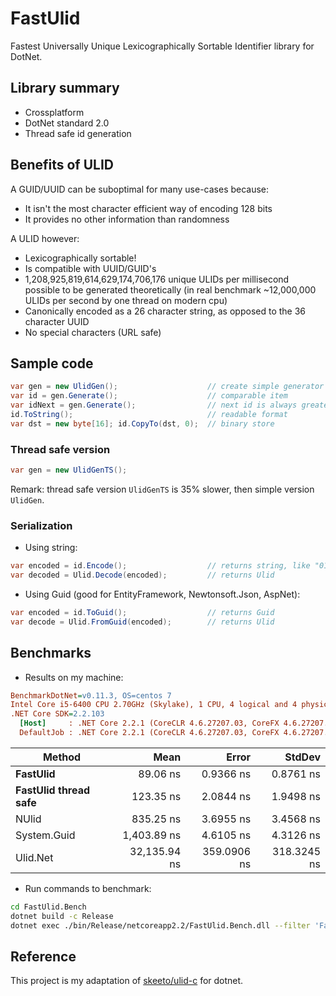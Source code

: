 # FastUlid

Fastest Universally Unique Lexicographically Sortable Identifier library for DotNet.

## Library summary

 * Crossplatform
 * DotNet standard 2.0
 * Thread safe id generation

## Benefits of ULID

A GUID/UUID can be suboptimal for many use-cases because:

 * It isn't the most character efficient way of encoding 128 bits
 * It provides no other information than randomness

A ULID however:

 * Lexicographically sortable!
 * Is compatible with UUID/GUID's
 * 1,208,925,819,614,629,174,706,176 unique ULIDs per millisecond possible to be generated theoretically (in real benchmark ~12,000,000 ULIDs per second by one thread on modern cpu)
 * Canonically encoded as a 26 character string, as opposed to the 36 character UUID
 * No special characters (URL safe)

## Sample code

```cs
var gen = new UlidGen();                    // create simple generator (not thread safe)
var id = gen.Generate();                    // comparable item
var idNext = gen.Generate();                // next id is always greater: idNext > id
id.ToString();                              // readable format
var dst = new byte[16]; id.CopyTo(dst, 0);  // binary store
```

### Thread safe version

```cs
var gen = new UlidGenTS();
```

Remark: thread safe version `UlidGenTS` is 35% slower, then simple version `UlidGen`.


### Serialization

 * Using string:
```cs
var encoded = id.Encode();                  // returns string, like "01D2RXZS981QZGSEYYFA4EQMRZ"
var decoded = Ulid.Decode(encoded);         // returns Ulid
```

 * Using Guid (good for EntityFramework, Newtonsoft.Json, AspNet):
```cs
var encoded = id.ToGuid();                  // returns Guid
var decode = Ulid.FromGuid(encoded);        // returns Ulid
```

## Benchmarks

 * Results on my machine:

``` ini
BenchmarkDotNet=v0.11.3, OS=centos 7
Intel Core i5-6400 CPU 2.70GHz (Skylake), 1 CPU, 4 logical and 4 physical cores
.NET Core SDK=2.2.103
  [Host]     : .NET Core 2.2.1 (CoreCLR 4.6.27207.03, CoreFX 4.6.27207.03), 64bit RyuJIT
  DefaultJob : .NET Core 2.2.1 (CoreCLR 4.6.27207.03, CoreFX 4.6.27207.03), 64bit RyuJIT
```

|                 Method |         Mean |       Error |      StdDev |
|----------------------- |-------------:|------------:|------------:|
|               **FastUlid** |     89.06 ns |   0.9366 ns |   0.8761 ns |
| **FastUlid thread safe** |    123.35 ns |   2.0844 ns |   1.9498 ns |
|                  NUlid |    835.25 ns |   3.6955 ns |   3.4568 ns |
|            System.Guid |  1,403.89 ns |   4.6105 ns |   4.3126 ns |
|               Ulid.Net | 32,135.94 ns | 359.0906 ns | 318.3245 ns |


 * Run commands to benchmark:
 
```sh
cd FastUlid.Bench
dotnet build -c Release
dotnet exec ./bin/Release/netcoreapp2.2/FastUlid.Bench.dll --filter 'FastUlid.*'
```

## Reference

This project is my adaptation of [skeeto/ulid-c](https://github.com/skeeto/ulid-c) for dotnet.